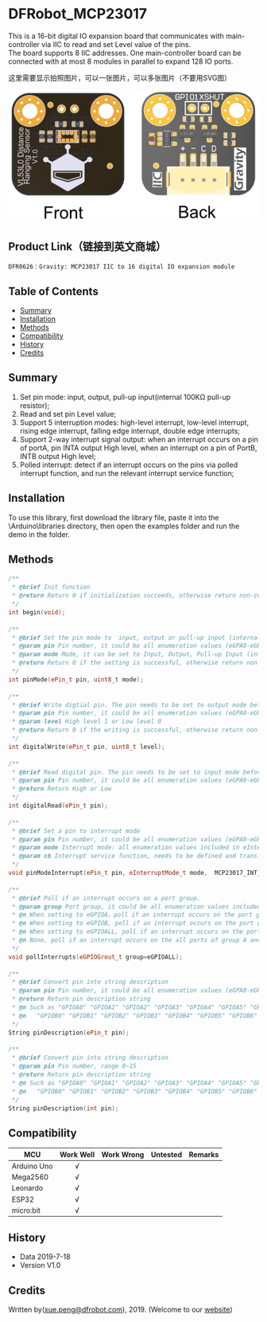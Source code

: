 # DFRobot_MCP23017
This is a 16-bit digital IO expansion board that communicates with main-controller via IIC to read and set Level value of the pins. <br>
The board supports 8 IIC addresses. One main-controller board can be connected with at most 8 modules in parallel to expand 128 IO ports. <br>

这里需要显示拍照图片，可以一张图片，可以多张图片（不要用SVG图）

![正反面svg效果图](https://github.com/Arya11111/DFRobot_MCP23017/blob/master/resources/images/SEN0245svg1.png)


## Product Link（链接到英文商城）
    DFR0626：Gravity: MCP23017 IIC to 16 digital IO expansion module
   
## Table of Contents

* [Summary](#summary)
* [Installation](#installation)
* [Methods](#methods)
* [Compatibility](#compatibility)
* [History](#history)
* [Credits](#credits)

## Summary

1. Set pin mode: input, output, pull-up input(internal 100KΩ pull-up resistor); <br>
2. Read and set pin Level value; <br>
3. Support 5 interruption modes: high-level interrupt, low-level interrupt, rising edge interrupt, falling edge interrupt, double edge interrupts; <br>
4. Support 2-way interrupt signal output: when an interrupt occurs on a pin of portA, pin INTA output High level, when an interrupt on a pin of PortB, INTB output High level; <br>
5. Polled interrupt: detect if an interrupt occurs on the pins via polled interrupt function, and run the relevant interrupt service function; <br>

## Installation

To use this library, first download the library file, paste it into the \Arduino\libraries directory, then open the examples folder and run the demo in the folder.

## Methods

```C++
/**
 * @brief Init function
 * @return Return 0 if initialization succeeds, otherwise return non-zero. 
 */
int begin(void);

/**
 * @brief Set the pin mode to  input, output or pull-up input (internal 100KΩ pull-up resistor)
 * @param pin Pin number, it could be all enumeration values (eGPA0-eGPB7/ 0-15) included in ePin_t. 
 * @param mode Mode, it can be set to Input, Output, Pull-up Input (internal 100KΩ pull-up resistor)
 * @return Return 0 if the setting is successful, otherwise return non-zero. 
 */
int pinMode(ePin_t pin, uint8_t mode);

/**
 * @brief Write digtial pin. The pin needs to be set to output mode before writing. 
 * @param pin Pin number, it could be all enumeration values (eGPA0-eGPB7/ 0-15) inlcuded in ePin_t.
 * @param level High level 1 or Low level 0
 * @return Return 0 if the writing is successful, otherwise return non-zero. 
 */
int digitalWrite(ePin_t pin, uint8_t level);

/**
 * @brief Read digital pin. The pin needs to be set to input mode before reading. 
 * @param pin Pin number, it could be all enumeration values (eGPA0-eGPB7/ 0-15) included in ePin_t.
 * @return Return High or Low
 */
int digitalRead(ePin_t pin);

/**
 * @brief Set a pin to interrupt mode 
 * @param pin Pin number, it could be all enumeration values (eGPA0-eGPB7/ 0-15) included in ePin_t.
 * @param mode Interrupt mode: all enumeration values included in eInterruptMode_t.
 * @param cb Interrupt service function, needs to be defined and transferred parameter by users. Prototype: void func(int)
 */
void pinModeInterrupt(ePin_t pin, eInterruptMode_t mode,  MCP23017_INT_CB cb);

/**
 * @brief Poll if an interrupt occurs on a port group. 
 * @param group Port group, it could be all enumeration values included in eGPIOGrout_t,  GPIO Group A(eGPIOA), GPIO Group B(eGPIOB) Group A+B (eGPIOALL)
 * @n When setting to eGPIOA，poll if an interrupt occurs on the port group A. 
 * @n When setting to eGPIOB, poll if an interrupt occurs on the port group B. 
 * @n When setting to eGPIOALL, poll if an interrupt occurs on the port group A+B
 * @n None, poll if an interrupt occurs on the all ports of group A and B by default. 
 */
void pollInterrupts(eGPIOGrout_t group=eGPIOALL);

/**
 * @brief Convert pin into string description 
 * @param pin Pin number, it could be all enumeration values (eGPA0-eGPB7/ 0-15) inlcuded in ePin_t.
 * @return Return pin description string 
 * @n Such as "GPIOA0" "GPIOA1" "GPIOA2" "GPIOA3" "GPIOA4" "GPIOA5" "GPIOA6" "GPIOA7"
 * @n   "GPIOB0" "GPIOB1" "GPIOB2" "GPIOB3" "GPIOB4" "GPIOB5" "GPIOB6" "GPIOB7"
 */
String pinDescription(ePin_t pin);

/**
 * @brief Convert pin into string description 
 * @param pin Pin number, range 0~15
 * @return Return pin description string
 * @n Such as "GPIOA0" "GPIOA1" "GPIOA2" "GPIOA3" "GPIOA4" "GPIOA5" "GPIOA6" "GPIOA7"
 * @n   "GPIOB0" "GPIOB1" "GPIOB2" "GPIOB3" "GPIOB4" "GPIOB5" "GPIOB6" "GPIOB7"
 */
String pinDescription(int pin);
```

## Compatibility

MCU                | Work Well    | Work Wrong   | Untested    | Remarks
------------------ | :----------: | :----------: | :---------: | -----
Arduino Uno        |      √       |              |             | 
Mega2560        |      √       |              |             | 
Leonardo        |      √       |              |             | 
ESP32         |      √       |              |             | 
micro:bit        |      √       |              |             | 

## History

- Data 2019-7-18
- Version V1.0

## Credits

Written by(xue.peng@dfrobot.com), 2019. (Welcome to our [website](https://www.dfrobot.com/))





